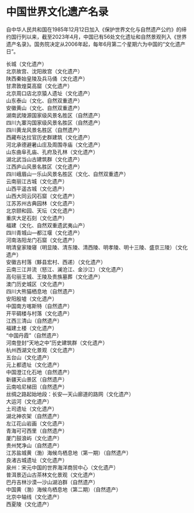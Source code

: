# 中国世界文化遗产名录  

自中华人民共和国在1985年12月12日加入《保护世界文化与自然遗产公约》的缔约国行列以来，截至2023年4月，中国已有56处文化遗址和自然景观列入《世界遗产名录》。国务院决定从2006年起，每年6月第二个星期六为中国的“文化遗产日”。  

长城（文化遗产）  
北京故宫、沈阳故宫（文化遗产）  
陕西秦始皇陵及兵马俑（文化遗产）  
甘肃敦煌莫高窟（文化遗产）  
北京周口店北京猿人遗址（文化遗产）  
山东泰山（文化、自然双重遗产）  
安徽黄山（文化、自然双重遗产）  
湖南武陵源国家级风景名胜区（自然遗产）  
四川九寨沟国家级风景名胜区（自然遗产）  
四川黄龙风景名胜区（自然遗产）  
西藏布达拉官历史群建筑（文化遗产）  
河北承德避暑山庄及周围寺庙（文化遗产）  
山东曲阜孔庙、孔府及孔林（文化遗产）  
湖北武当山古建筑群（文化遗产）  
江西庐山风景名胜区（文化遗产）  
四川峨眉山一乐山风景名胜区（文化、自然双重遗产）  
云南丽江古城（文化遗产）  
山西平遥古城（文化遗产）  
山西大同云冈石窟（文化遗产）  
江苏苏州古典园林（文化遗产）  
北京颐和园、天坛（文化遗产）  
重庆大足石刻（文化遗产）  
福建（文化、自然双重遗武夷山产）  
四川青城山—都江堰（文化遗产）  
河南洛阳龙门石窟（文化遗产）  
明清皇家陵寝（明显陵、清东陵、清西陵、明孝陵、明十三陵、盛京三陵）（文化遗产）  
安徽古村落（黟县宏村、西递）（文化遗产）  
云南三江并流（怒江、澜沧江、金沙江）（文化遗产）  
高句丽王城、王陵及贵族墓葬（文化遗产）  
澳门历史城区（文化遗产）  
四川大熊猫栖息地（自然遗产）  
安阳殷墟（文化遗产）  
中国南方喀斯特（自然遗产）  
开平碉楼与村落（文化遗产）  
江西三清山（自然遗产）  
福建土楼（文化遗产）  
“中国丹霞”（自然遗产）  
河南登封“天地之中”历史建筑群（文化遗产）  
杭州西湖文化景观（文化遗产）  
五台山（文化遗产）  
元上都遗址（文化遗产）  
中国澄江化石地（自然遗产）  
新疆天山景区（自然遗产）  
云南哈尼梯田（自然遗产）  
丝绸之路起始地段：长安—天山廊道的路网（文化遗产）  
大运河（文化遗产）  
土司遗址（文化遗产）  
湖北神农架（自然遗产）  
左江花山岩画（文化遗产）  
青海可可西里（自然遗产）  
厦门鼓浪屿（文化遗产）  
贵州梵净山（自然遗产）  
江苏盐城黄（渤）海候鸟栖息地（第一期）（自然遗产）  
良渚古城遗址（文化遗产）  
泉州：宋元中国的世界海洋商贸中心（文化遗产）  
普洱景迈山古茶林文化景观（文化遗产）  
巴丹吉林沙漠—沙山湖泊群（自然遗产）  
中国黄（渤）海候鸟栖息地（第二期）（自然遗产）  
北京中轴线（文化遗产）  
西夏陵（文化遗产）  
<!-- Last processed: 2025-08-11 04:38:03 -->
